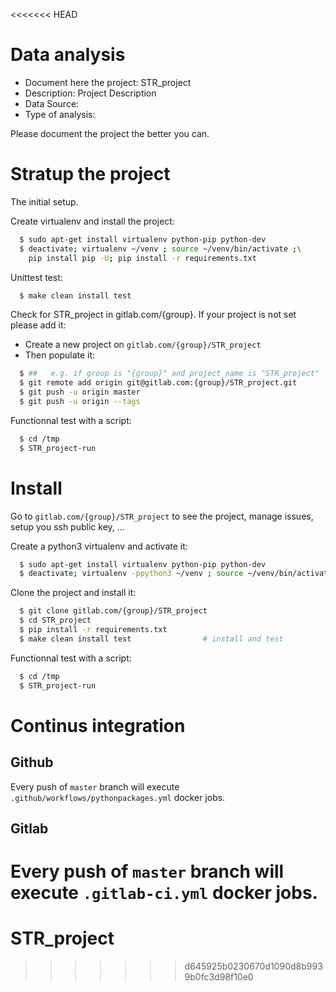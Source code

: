 <<<<<<< HEAD
# Data analysis
- Document here the project: STR_project
- Description: Project Description
- Data Source:
- Type of analysis:

Please document the project the better you can.

# Stratup the project

The initial setup.

Create virtualenv and install the project:
```bash
  $ sudo apt-get install virtualenv python-pip python-dev
  $ deactivate; virtualenv ~/venv ; source ~/venv/bin/activate ;\
    pip install pip -U; pip install -r requirements.txt
```

Unittest test:
```bash
  $ make clean install test
```

Check for STR_project in gitlab.com/{group}.
If your project is not set please add it:

- Create a new project on `gitlab.com/{group}/STR_project`
- Then populate it:

```bash
  $ ##   e.g. if group is "{group}" and project_name is "STR_project"
  $ git remote add origin git@gitlab.com:{group}/STR_project.git
  $ git push -u origin master
  $ git push -u origin --tags
```

Functionnal test with a script:
```bash
  $ cd /tmp
  $ STR_project-run
```
# Install
Go to `gitlab.com/{group}/STR_project` to see the project, manage issues,
setup you ssh public key, ...

Create a python3 virtualenv and activate it:
```bash
  $ sudo apt-get install virtualenv python-pip python-dev
  $ deactivate; virtualenv -ppython3 ~/venv ; source ~/venv/bin/activate
```

Clone the project and install it:
```bash
  $ git clone gitlab.com/{group}/STR_project
  $ cd STR_project
  $ pip install -r requirements.txt
  $ make clean install test                # install and test
```
Functionnal test with a script:
```bash
  $ cd /tmp
  $ STR_project-run
```

# Continus integration
## Github
Every push of `master` branch will execute `.github/workflows/pythonpackages.yml` docker jobs.
## Gitlab
Every push of `master` branch will execute `.gitlab-ci.yml` docker jobs.
=======
# STR_project
>>>>>>> d645925b0230670d1090d8b9939b0fc3d98f10e0
